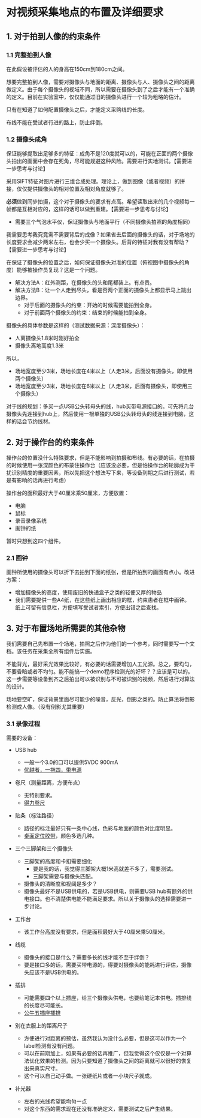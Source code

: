 # 对视频采集地点的布置及详细要求

## 1. 对于拍到人像的约束条件

### 1.1 完整拍到人像

在此假设被评估的人的身高在150cm到180cm之间。

想要完整拍到人像，需要对摄像头与地面的距离、摄像头与人、摄像头之间的距离做定义。由于每个摄像头的视域不同，所以需要在摄像头到了之后才能有一个准确的定义。目前在实验室中，仅仅能通过旧的摄像头进行一个较为粗略的估计。

只有在知道了如何配置摄像头之后，才能定义采购线的长度。

布线不能在受试者行进的路上，防止绊倒。

### 1.2 摄像头成角

保证能够提取出足够多的特征：成角不是120度就可以的，可能在正面的两个摄像头拍出的画面中会存在死角，尽可能规避这种风险。需要进行实地测试。【需要进一步思考与讨论】

采用SIFT特征对图片进行三维合成处理。理论上，做到图像（或者视频）的拼接，仅仅提供摄像头的相对位置及相对角度就够了。

**必须**做到同步拍摄，这个对于摄像头的要求有点高。希望读取出来的几个视频每一帧都是互相对应的，这样的话可以做到重建。【需要进一步思考与讨论】

- 需要三个气泡水平仪，保证摄像头与地面平行（不同摄像头拍照的角度相同）

我需要思考我究竟需不需要背后的成像？如果省去后面的摄像头的话，对于场地的长度要求会减少两米左右，也会少买一个摄像头。后背的特征对我有没有帮助？【需要进一步思考与讨论】

在保证了摄像头的位置之后，如何保证摄像头对准的位置（俯视图中摄像头的角度）能够被操作员复现？这是一个问题。

- 解决方法A：红外测距，在摄像头的头和尾都装上。有点贵。
- 解决方法B：让一个人走到尽头，看是否两个正面的摄像头上都显示马上跳出边界。
  - 对于后面的摄像头的约束：开始的时候需要能拍到全身。
  - 对于前面两个摄像头的约束：结束的时候能拍到全身。

摄像头的具体参数是这样的（测试数据来源：深度摄像头）：

- 人离摄像头1.8米时刚好拍全
- 摄像头离地高度1.3米

所以，

- 场地宽度至少3米，场地长度在4米以上（人走3米，后面没有摄像头，即使用两个摄像头）
- 场地宽度至少3米，场地长度在6米以上（人走3米，后面有摄像头，即使用三个摄像头）

对于线的规划：多买一点USB公头转母头的线，hub买带电源接口的。可先将几台摄像头先连接到hub上，然后使用一根单独的USB公头转母头的线连接到电脑，这样的话会节约线材。

## 2. 对于操作台的约束条件

操作台的位置没什么特殊要求，但是不能影响到拍摄和布线。有必要的话，在拍摄的时候使用一张深颜色的布蒙住操作台（应该没必要，但是怕操作台的轮廓成为干扰识别精度的重要因素，所以先把这个想法写下来，等设备到期之后进行测试，若是有影响的话再进行考虑）

操作台的面积最好大于40厘米乘50厘米，方便放置：

- 电脑
- 鼠标
- 录音录像系统
- 画钟的纸

暂时只想到这四个组件。

### 2.1 画钟

画钟所使用的摄像头可以折下去拍到下面的纸张，但是所拍到的画面有点小。改进方案：

- 增加摄像头的高度，使用废旧的快递盒子之类的轻便又厚的物品
- 我们需要提供一些A4纸，在这些纸上画出相应的框，约束患者在框中画钟。纸上可留有信息栏，方便填写受试者索引，方便出错之后查找。

## 3. 对于布置场地所需要的其他杂物

我们需要自己先布置一个场地，拍照之后作为他们的一个参考，同时需要写一个文档。该任务在采集全所有组件后实施。

不能背光，最好采光效果比较好，有必要的话需要增加人工光源。总之，要均匀，不要昏暗或者不均匀。能不能搞一个demo程序检测光的好坏？？应该是可以的。这一步需要等设备到齐之后拍出可以被识别与不可被识别的视频，然后进行对算法的设计。

场地要空旷，保证背景里面尽可能少的噪音，反光，倒影之类的。防止算法将倒影检测成人像。（没有倒影尤其重要）

### 3.1 录像过程

需要的设备：

- USB hub
  - 一般一个3.0的口可以提供5VDC 900mA
  - [优越者，一拖四，带电源](https://detail.tmall.com/item.htm?spm=a1z10.5-b.w4011-14203321314.125.0lpkJn&id=45710655554&rn=05d02778d737531495b106a4cfb368d1&abbucket=9&ali_trackid=42_fb2f11254fe3381473091455b17a9005)

- 卷尺（测量距离，方便布点）
  - 无特别要求。
  - [得力卷尺](https://detail.tmall.com/item.htm?spm=a230r.1.14.6.4b997a15tcQeBL&id=544588514702&cm_id=140105335569ed55e27b&abbucket=2)
- 贴条（标注路径）
  - 路径的标注最好只有一条中心线，色彩与地面的颜色对比度明显。
  - [桌面定位胶带](https://detail.tmall.com/item.htm?id=544100499939&ali_refid=a3_430583_1006:1109430920:N:%E5%AE%9A%E4%BD%8D%E8%83%B6%E5%B8%A6:a6ef6542ede2ce5ec5ef249152f844b7&ali_trackid=1_a6ef6542ede2ce5ec5ef249152f844b7&spm=a230r.1.14.1)，颜色多选几种。
- 三个三脚架和三个摄像头
  - 三脚架的高度和卡扣需要细化
    - 要是我的话，我觉得三脚架大概1米高就差不多了，需要测试。
    - 三脚架需要与摄像头匹配。
  - 摄像头的清晰度和视阈是多少？
  - 摄像头最好不是USB供电的，若是USB供电，则需要USB hub有额外的供电接口。也不清楚供电能不能满足要求。所以关于摄像头的选择需要进一步讨论。
- 工作台
  - 该工作台高度没有要求，但是面积最好大于40厘米乘50厘米。
- 线缆
  - 摄像头的接口是什么？需要多长的线才能不至于绊倒？
  - 要是接口多的话，需要买带电源的，得要对摄像头的能耗进行评估，摄像头应该不是USB供电的。
- 插排
  - 可能需要四个以上插座，给三个摄像头供电，也要给笔记本供电。插排线的长度尽可能长。
  - [公牛五插座插排](https://detail.tmall.com/item.htm?spm=a1z10.1-b-s.w15913892-17514997487.4.125d1565dNJeO2&id=6772351701&scene=taobao_shop&skuId=3736151206699)
- 别在衣服上的距离尺子
  - 方便进行对距离的预估，虽然我认为没什么必要，但是这可以作为一个label检测有没有问题。
  - 可以在前期加上，如果有必要的话再推广，但我觉得这个仅仅是一个对算法优化效果的检测。因为只要知道了摄像头之间的距离就可以很好的恢复出来真实尺寸。
  - 这个可以自己动手做。一张硬纸片或者一小块尺子就成。
- 补光器
  - 左右的光线希望能均匀一点
  - 对这个东西的需求现在还没有准确定义，需要测试之后产生结果。
